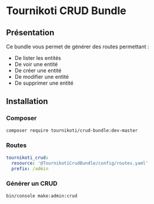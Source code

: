 # Tournikoti CRUD Bundle

## Présentation

Ce bundle vous permet de générer des routes permettant :

 - De lister les entités
 - De voir une entité
 - De créer une entité
 - De modifier une entité
 - De supprimer une entité

## Installation

### Composer

```bash
composer require tournikoti/crud-bundle:dev-master
```

### Routes

```yaml
tournikoti_crud:
  resource: '@TournikotiCrudBundle/config/routes.yaml'
  prefix: /admin
```

### Générer un CRUD

```bash
bin/console make:admin:crud
```
